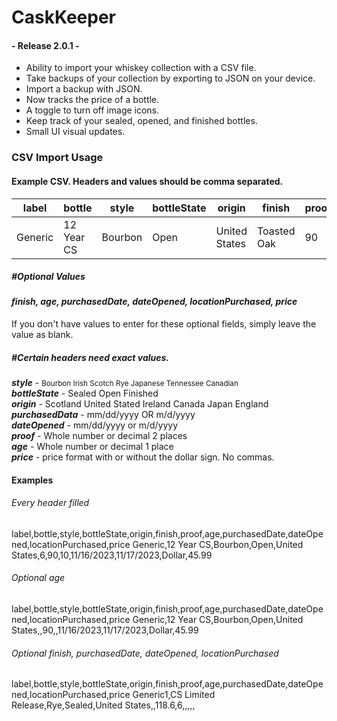 # CaskKeeper

#### - Release 2.0.1 -

* Ability to import your whiskey collection with a CSV file.
* Take backups of your collection by exporting to JSON on your device.
* Import a backup with JSON.
* Now tracks the price of a bottle.
* A toggle to turn off image icons.
* Keep track of your sealed, opened, and finished bottles.
* Small UI visual updates.

### CSV Import Usage

#### Example CSV. Headers and values should be comma separated.

| label   | bottle         | style   | bottleState | origin        | finish | proof | age | purchasedDate | dateOpened | locationPurchased | price |
|---------|----------------|---------|--------------|---------------|--------|-------|-----|---------------|-------------|--------------------|-------|
| Generic | 12 Year CS     | Bourbon | Open         | United States | Toasted Oak  | 90    | 10  | 11/16/2023    | 11/17/2023  | Dollar             | 45.99 |


##### #Optional Values
#### **_finish, age, purchasedDate, dateOpened, locationPurchased, price_**
If you don't have values to enter for these optional fields, simply leave the value as blank.

##### #Certain headers need exact values.
_**style**_ - <small>Bourbon Irish Scotch Rye Japanese Tennessee Canadian</small> <br>
_**bottleState**_ - Sealed Open Finished <br>
_**origin**_ - Scotland United Stated Ireland Canada Japan England <br>
_**purchasedData**_ - mm/dd/yyyy OR m/d/yyyy <br>
_**dateOpened**_ - mm/dd/yyyy or m/d/yyyy <br>
_**proof**_ - Whole number or decimal 2 places <br>
_**age**_ - Whole number or decimal 1 place <br>
_**price**_ - price format with or without the dollar sign. No commas. <br>

#### Examples

###### Every header filled
label,bottle,style,bottleState,origin,finish,proof,age,purchasedDate,dateOpened,locationPurchased,price
Generic,12 Year CS,Bourbon,Open,United States,6,90,10,11/16/2023,11/17/2023,Dollar,45.99

###### Optional age
label,bottle,style,bottleState,origin,finish,proof,age,purchasedDate,dateOpened,locationPurchased,price
Generic,12 Year CS,Bourbon,Open,United States,,90,,11/16/2023,11/17/2023,Dollar,45.99

###### Optional finish, purchasedDate, dateOpened, locationPurchased
label,bottle,style,bottleState,origin,finish,proof,age,purchasedDate,dateOpened,locationPurchased,price
Generic1,CS Limited Release,Rye,Sealed,United States,,118.6,6,,,,,





